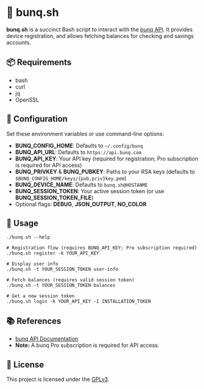 # 🤑 bunq.sh

**bunq.sh** is a succinct Bash script to interact with the [bunq API](https://doc.bunq.com/).
It provides device registration, and allows fetching balances for checking
and savings accounts.

## 📦 Requirements

- bash
- curl
- jq
- OpenSSL

## 🔧 Configuration

Set these environment variables or use command-line options:
- **BUNQ_CONFIG_HOME**: Defaults to `~/.config/bunq`
- **BUNQ_API_URL**: Defaults to `https://api.bunq.com`
- **BUNQ_API_KEY**: Your API key (required for registration; Pro subscription is required for API access)
- **BUNQ_PRIVKEY** & **BUNQ_PUBKEY**: Paths to your RSA keys (defaults to `$BUNQ_CONFIG_HOME/keys/{pub,priv}key.pem`)
- **BUNQ_DEVICE_NAME**: Defaults to `bunq.sh@HOSTANME`
- **BUNQ_SESSION_TOKEN**: Your active session token (or use **BUNQ_SESSION_TOKEN_FILE**)
- Optional flags: **DEBUG**, **JSON_OUTPUT**, **NO_COLOR**

## 🚀 Usage

```shell
./bunq.sh --help

# Registration flow (requires BUNQ_API_KEY; Pro subscription required)
./bunq.sh register -k YOUR_API_KEY

# Display user info
./bunq.sh -t YOUR_SESSION_TOKEN user-info

# Fetch balances (requires valid session token)
./bunq.sh -t YOUR_SESSION_TOKEN balances

# Get a new session token
./bunq.sh login -k YOUR_API_KEY -I INSTALLATION_TOKEN
```

## 📚 References

- [bunq API Documentation](https://docs.bunq.com)
- **Note:** A bunq Pro subscription is required for API access.

## 📄 License

This project is licensed under the [GPLv3](https://www.gnu.org/licenses/gpl-3.0.html).
